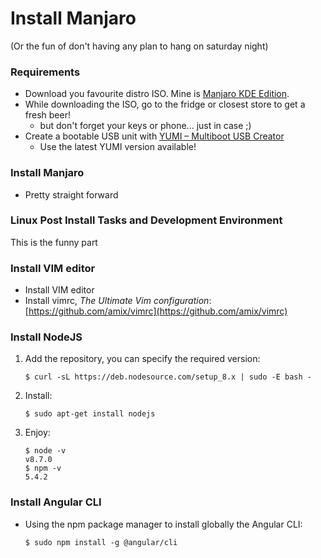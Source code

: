 # Install Manjaro

(Or the fun of don't having any plan to hang on saturday night)

### Requirements
- Download you favourite distro ISO. Mine is [Manjaro KDE Edition](https://manjaro.org/get-manjaro/).
- While downloading the ISO, go to the fridge or closest store to get a fresh beer! 
  - but don't forget your keys or phone... just in case ;)
- Create a bootable USB unit with [YUMI – Multiboot USB Creator](https://www.pendrivelinux.com/yumi-multiboot-usb-creator/)
  - Use the latest YUMI version available!

### Install Manjaro
- Pretty straight forward

### Linux Post Install Tasks and Development Environment
This is the funny part

### Install VIM editor

- Install VIM editor
- Install vimrc, _The Ultimate Vim configuration_: [https://github.com/amix/vimrc](https://github.com/amix/vimrc)

### Install NodeJS

1. Add the repository, you can specify the required version:
    ```
    $ curl -sL https://deb.nodesource.com/setup_8.x | sudo -E bash -
    ```
2. Install:

    ```
    $ sudo apt-get install nodejs
    ``` 
3. Enjoy:

    ```
    $ node -v
    v8.7.0
    $ npm -v
    5.4.2
    ```
### Install Angular CLI
* Using the npm package manager to install globally the Angular CLI:
    ```
    $ sudo npm install -g @angular/cli
    ```
